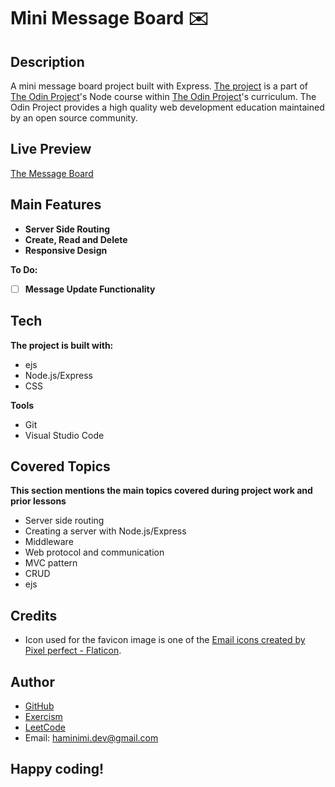 # Mini Message Board ✉️
## Description
A mini message board project built with Express. [The project](https://www.theodinproject.com/lessons/nodejs-mini-message-board) is a part of [The Odin Project](https://www.theodinproject.com/dashboard)'s Node course within [The Odin Project](https://www.theodinproject.com/dashboard)'s curriculum. The Odin Project provides a high quality web development education maintained by an open source community.
## Live Preview
[The Message Board](https://mini-message-board-jwyt.onrender.com/)
## Main Features
- **Server Side Routing**
- **Create, Read and Delete**
- **Responsive Design**

**To Do:**
- [ ] **Message Update Functionality**
## Tech
**The project is built with:**
- ejs
- Node.js/Express
- CSS

**Tools**
- Git
- Visual Studio Code
## Covered Topics
**This section mentions the main topics covered during project work and prior lessons**
- Server side routing
- Creating a server with Node.js/Express
- Middleware
- Web protocol and communication
- MVC pattern
- CRUD
- ejs
<!-- ## Reflection -->
## Credits
- Icon used for the favicon image is one of the [Email icons created by Pixel perfect - Flaticon](https://www.flaticon.com/free-icons/email).
## Author
- [GitHub](https://github.com/Haminimi)
- [Exercism](https://exercism.org/profiles/Haminimi)
- [LeetCode](https://leetcode.com/Haminimi/)
- Email: haminimi.dev@gmail.com
## Happy coding!
